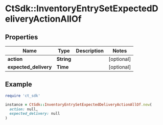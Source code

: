# CtSdk::InventoryEntrySetExpectedDeliveryActionAllOf

## Properties

| Name | Type | Description | Notes |
| ---- | ---- | ----------- | ----- |
| **action** | **String** |  | [optional] |
| **expected_delivery** | **Time** |  | [optional] |

## Example

```ruby
require 'ct_sdk'

instance = CtSdk::InventoryEntrySetExpectedDeliveryActionAllOf.new(
  action: null,
  expected_delivery: null
)
```

